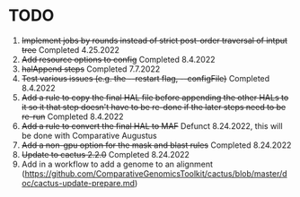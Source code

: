 # TODO

1. ~~Implement jobs by rounds instead of strict post-order traversal of intput tree~~ Completed 4.25.2022
2. ~~Add resource options to config~~ Completed 8.4.2022
3. ~~halAppend steps~~ Completed 7.7.2022
4. ~~Test various issues (e.g. the --restart flag, --configFile)~~ Completed 8.4.2022
5. ~~Add a rule to copy the final HAL file before appending the other HALs to it so it that step doesn't have to be re-done if the later steps need to be re-run~~ Completed 8.4.2022
6. ~~Add a rule to convert the final HAL to MAF~~ Defunct 8.24.2022, this will be done with Comparative Augustus
7. ~~Add a non-gpu option for the mask and blast rules~~ Completed 8.24.2022
8. ~~Update to cactus 2.2.0~~ Completed 8.24.2022
9. Add in a workflow to add a genome to an alignment (https://github.com/ComparativeGenomicsToolkit/cactus/blob/master/doc/cactus-update-prepare.md)